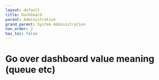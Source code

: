 ```yaml
---
layout: default
title: Dashboard
parent: Administration
grand_parent: System Administration
nav_order: 2
has_toc: false
---
```


# Go over dashboard value meaning (queue etc)